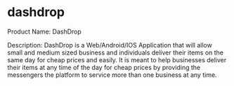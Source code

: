 # dashdrop
Product Name: DashDrop

Description: DashDrop is a Web/Android/IOS Application that will allow small and medium sized business and individuals deliver their items on the same day for cheap prices and easily. It is meant to help businesses deliver their items at any time of the day for cheap prices by providing the messengers the platform to service more than one business at any time.
